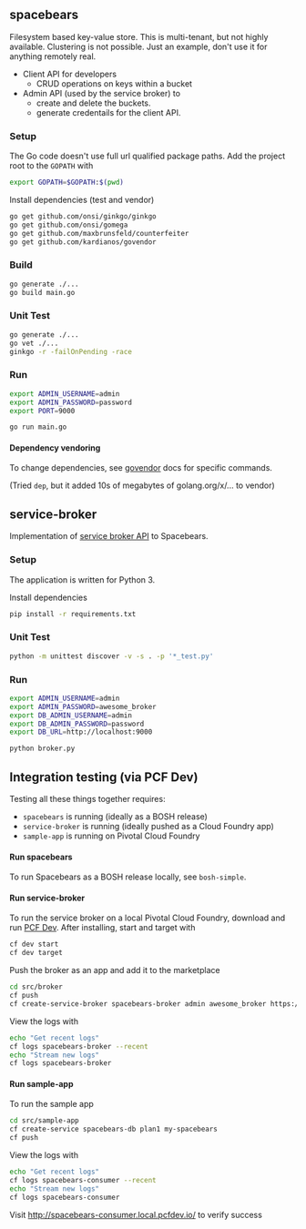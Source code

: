 ## spacebears
Filesystem based key-value store. This is multi-tenant, but not highly available. Clustering is not possible. 
Just an example, don't use it for anything remotely real.
* Client API for developers
    - CRUD operations on keys within a bucket
* Admin API (used by the service broker) to 
    - create and delete the buckets.
    - generate credentails for the client API.

### Setup

The Go code doesn't use full url qualified package paths. Add the project root
to the `GOPATH` with

```bash
export GOPATH=$GOPATH:$(pwd)
```

Install dependencies (test and vendor)
```bash
go get github.com/onsi/ginkgo/ginkgo
go get github.com/onsi/gomega
go get github.com/maxbrunsfeld/counterfeiter
go get github.com/kardianos/govendor
```

### Build
```bash
go generate ./...
go build main.go
```

### Unit Test
```bash
go generate ./...
go vet ./...
ginkgo -r -failOnPending -race
```

### Run
```bash
export ADMIN_USERNAME=admin
export ADMIN_PASSWORD=password
export PORT=9000

go run main.go
```

#### Dependency vendoring
To change dependencies, see [govendor](https://github.com/kardianos/govendor) docs for specific commands.

(Tried `dep`, but it added 10s of megabytes of golang.org/x/... to vendor)

## service-broker
Implementation of [service broker API](https://github.com/openservicebrokerapi/servicebroker/) to Spacebears.

### Setup
The application is written for Python 3.

Install dependencies
```bash
pip install -r requirements.txt
```

### Unit Test
```bash
python -m unittest discover -v -s . -p '*_test.py'
```

### Run
```bash
export ADMIN_USERNAME=admin
export ADMIN_PASSWORD=awesome_broker
export DB_ADMIN_USERNAME=admin
export DB_ADMIN_PASSWORD=password
export DB_URL=http://localhost:9000

python broker.py
```
## Integration testing (via PCF Dev)
Testing all these things together requires:
* `spacebears` is running (ideally as a BOSH release)
* `service-broker` is running (ideally pushed as a Cloud Foundry app)
* `sample-app` is running on Pivotal Cloud Foundry

#### Run spacebears
To run Spacebears as a BOSH release locally, see `bosh-simple`.

#### Run service-broker
To run the service broker on a local Pivotal Cloud Foundry, download and run
[PCF Dev](https://network.pivotal.io/products/pcfdev). After installing, start and target with
```bash
cf dev start
cf dev target
```

Push the broker as an app and add it to the marketplace
```bash
cd src/broker
cf push
cf create-service-broker spacebears-broker admin awesome_broker https://spacebears-broker.local.pcfdev.io --space-scoped
```

View the logs with
```bash
echo "Get recent logs"
cf logs spacebears-broker --recent
echo "Stream new logs"
cf logs spacebears-broker
```

#### Run sample-app
To run the sample app

```bash
cd src/sample-app
cf create-service spacebears-db plan1 my-spacebears
cf push
```

View the logs with
```bash
echo "Get recent logs"
cf logs spacebears-consumer --recent
echo "Stream new logs"
cf logs spacebears-consumer
```

Visit http://spacebears-consumer.local.pcfdev.io/ to verify success
